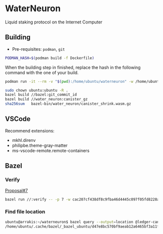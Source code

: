 # WaterNeuron
Liquid staking protocol on the Internet Computer

## Building

-   Pre-requisites: `podman`, `git`

```bash
PODMAN_HASH=$(podman build -f Dockerfile)
```

When the building step in finished, replace the hash in the following command with the one of your build.

```bash
podman run -it --rm -v "$(pwd):/home/ubuntu/waterneuron" -w /home/ubuntu/waterneuron PODMAN_HASH
```

```bash
sudo chown ubuntu:ubuntu -R .
bazel build //bazel:git_commit_id
bazel build //water_neuron:canister_gz
sha256sum   bazel-bin/water_neuron/canister_shrink.wasm.gz
```

## VSCode

Recommend extensions:
- mkhl.direnv
- philipbe.theme-gray-matter
- ms-vscode-remote.remote-containers

## Bazel

### Verify

[Proposal#7]()
```bash
bazel run //:verify -- -p 7 -w cac207cf438df8c9fba46d4445c097f05fd8228a1eeacfe0536b7e9ddefc5f1c -c index-canister -g a3831c87440df4821b435050c8a8fcb3745d86f6 -t btxkl-saaaa-aaaar-qagvq-cai -u '(opt IndexArg)' '(opt variant{Init=record{ledger_id=principal "buwm7-7yaaa-aaaar-qagva-cai"}})'
```

### Find file location

```bash
ubuntu@arrakis:~/waterneuron$ bazel query --output=location @ledger-canister//:ledger.did
/home/ubuntu/.cache/bazel/_bazel_ubuntu/d47e8bc570bf9aeab12a6465bf3a11fb/external/ledger-canister/ledger.did:1:1: source file @ledger-canister//:ledger.did
```


